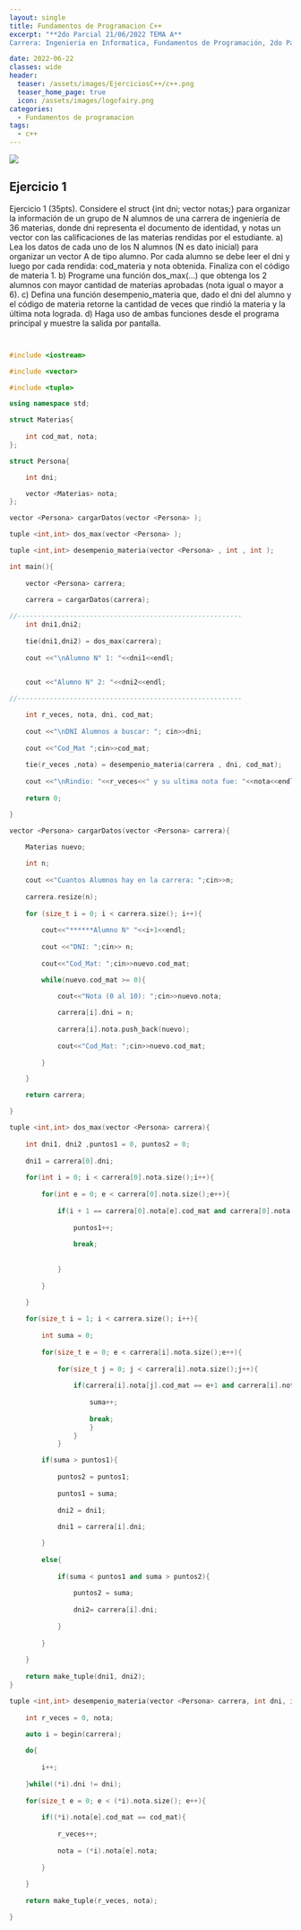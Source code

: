 ```yaml
---
layout: single
title: Fundamentos de Programacion C++
excerpt: "**2do Parcial 21/06/2022 TEMA A**
Carrera: Ingenieria en Informatica, Fundamentos de Programación, 2do Parcial 21/06/2022 TEMA A"

date: 2022-06-22
classes: wide
header:
  teaser: /assets/images/EjerciciosC++/c++.png
  teaser_home_page: true
  icon: /assets/images/logofairy.png
categories:
  - Fundamentos de programacion
tags:  
  - c++
---
```


![](/assets/images/EjerciciosC++/Ejercicio1.png )

## Ejercicio 1  

Ejercicio 1 (35pts). Considere el struct {int dni; vector<int> notas;} para
organizar la información de un grupo de N alumnos de una carrera de
ingeniería de 36 materias, donde dni representa el documento de identidad, y
notas un vector con las calificaciones de las materias rendidas por el
estudiante.
a) Lea los datos de cada uno de los N alumnos (N es dato inicial) para
organizar un vector A de tipo alumno. Por cada alumno se debe leer el dni y
luego por cada rendida: cod_materia y nota obtenida. Finaliza con el código
de materia ­1.
b) Programe una función dos_max(...) que obtenga los 2 alumnos con mayor
cantidad de materias aprobadas (nota igual o mayor a 6).
c) Defina una función desempenio_materia que, dado el dni del alumno y el
código de materia retorne la cantidad de veces que rindió la materia y la
última nota lograda.
d) Haga uso de ambas funciones desde el programa principal y muestre la
salida por pantalla.

```c++


#include <iostream>

#include <vector>

#include <tuple>

using namespace std;

struct Materias{
    
    int cod_mat, nota;
};

struct Persona{

    int dni;

    vector <Materias> nota;
};

vector <Persona> cargarDatos(vector <Persona> );

tuple <int,int> dos_max(vector <Persona> );

tuple <int,int> desempenio_materia(vector <Persona> , int , int );

int main(){
    
    vector <Persona> carrera;
    
    carrera = cargarDatos(carrera);

//--------------------------------------------------------    
    int dni1,dni2;
    
    tie(dni1,dni2) = dos_max(carrera);
    
    cout <<"\nAlumno N° 1: "<<dni1<<endl;    
    

    cout <<"Alumno N° 2: "<<dni2<<endl;

//--------------------------------------------------------

    int r_veces, nota, dni, cod_mat;
    
    cout <<"\nDNI Alumnos a buscar: "; cin>>dni;
    
    cout <<"Cod_Mat ";cin>>cod_mat;
    
    tie(r_veces ,nota) = desempenio_materia(carrera , dni, cod_mat);
    
    cout <<"\nRindio: "<<r_veces<<" y su ultima nota fue: "<<nota<<endl;
    
    return 0;

}

vector <Persona> cargarDatos(vector <Persona> carrera){
    
    Materias nuevo;

    int n;
    
    cout <<"Cuantos Alumnos hay en la carrera: ";cin>>n;
    
    carrera.resize(n);
    
    for (size_t i = 0; i < carrera.size(); i++){
        
        cout<<"******Alumno N° "<<i+1<<endl;
        
        cout <<"DNI: ";cin>> n;
        
        cout<<"Cod_Mat: ";cin>>nuevo.cod_mat;

        while(nuevo.cod_mat >= 0){

            cout<<"Nota (0 al 10): ";cin>>nuevo.nota;
            
            carrera[i].dni = n;
            
            carrera[i].nota.push_back(nuevo);
    
            cout<<"Cod_Mat: ";cin>>nuevo.cod_mat;
    
        }

    }

    return carrera;

}

tuple <int,int> dos_max(vector <Persona> carrera){
    
    int dni1, dni2 ,puntos1 = 0, puntos2 = 0;
    
    dni1 = carrera[0].dni;
    
    for(int i = 0; i < carrera[0].nota.size();i++){
        
        for(int e = 0; e < carrera[0].nota.size();e++){
            
            if(i + 1 == carrera[0].nota[e].cod_mat and carrera[0].nota[e].nota >= 6){
                
                puntos1++;
            
                break;
 
        
            }
    
        }
    
    }

    for(size_t i = 1; i < carrera.size(); i++){
        
        int suma = 0;
        
        for(size_t e = 0; e < carrera[i].nota.size();e++){
            
            for(size_t j = 0; j < carrera[i].nota.size();j++){
                
                if(carrera[i].nota[j].cod_mat == e+1 and carrera[i].nota[j].nota >=6){
                    
                    suma++;
            
                    break;
                    }
                }
            }

        if(suma > puntos1){
            
            puntos2 = puntos1;
            
            puntos1 = suma;
            
            dni2 = dni1;
        
            dni1 = carrera[i].dni;

        }
        
        else{
            
            if(suma < puntos1 and suma > puntos2){
                
                puntos2 = suma;
            
                dni2= carrera[i].dni;
        
            }
    
        }
    
    }
    
    return make_tuple(dni1, dni2);
}

tuple <int,int> desempenio_materia(vector <Persona> carrera, int dni, int cod_mat){
    
    int r_veces = 0, nota;

    auto i = begin(carrera);
    
    do{
    
        i++;    
    
    }while((*i).dni != dni);
    
    for(size_t e = 0; e < (*i).nota.size(); e++){
    
        if((*i).nota[e].cod_mat == cod_mat){
        
            r_veces++;
            
            nota = (*i).nota[e].nota;    
        
        }
    
    }
    
    return make_tuple(r_veces, nota);

}

```

